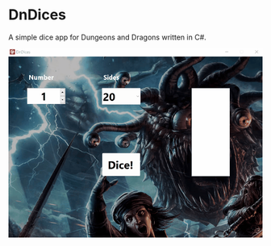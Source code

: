 # DnDices
A simple dice app for Dungeons and Dragons written in C#.


<img src="https://github.com/jay-rulez/DnDices/blob/main/DnDicer.gif">


